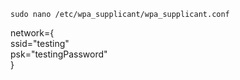 `sudo nano /etc/wpa_supplicant/wpa_supplicant.conf`</br>

network={</br>
    ssid="testing"</br>
    psk="testingPassword"</br>
}
